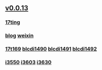 ## [v0.0.13](https://github.com/littleflute/blcd16/edit/master/README.md)
### [17ting](https://littleflute.github.io/17ting)
### [blog](https://littleflute.github.io/blog/) [weixin](https://littleflute.github.io/weixin)
### [17t169](17t169) [blcdi1490](blcdi1490) [blcdi1491](blcdi1491) [blcdi1492](blcdi1492)
### [i3550](i3550)  [i3603](i3603)  [i3630](i3630) 